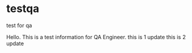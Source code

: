 # testqa
test for qa

Hello. This is a test information for QA Engineer.
this is 1 update
this is 2 update

